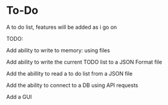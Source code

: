 # To-Do

A to do list, features will be added as i go on

TODO:

Add ability to write to memory: using files

Add ability to write the current TODO list to a JSON Format file

Add the abillity to read a to do list from a JSON file

Add the ability to connect to a DB using API requests

Add a GUI


